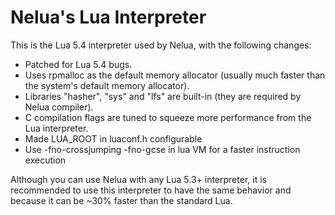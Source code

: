 # Nelua's Lua Interpreter

This is the Lua 5.4 interpreter used by Nelua, with the following changes:

* Patched for Lua 5.4 bugs.
* Uses rpmalloc as the default memory allocator (usually much faster than the system's default memory allocator).
* Libraries "hasher", "sys" and "lfs" are built-in (they are required by Nelua compiler).
* C compilation flags are tuned to squeeze more performance from the Lua interpreter.
* Made LUA_ROOT in luaconf.h configurable
* Use -fno-crossjumping -fno-gcse in lua VM for a faster instruction execution

Although you can use Nelua with any Lua 5.3+ interpreter,
it is recommended to use this interpreter to have the same behavior
and because it can be ~30% faster than the standard Lua.
